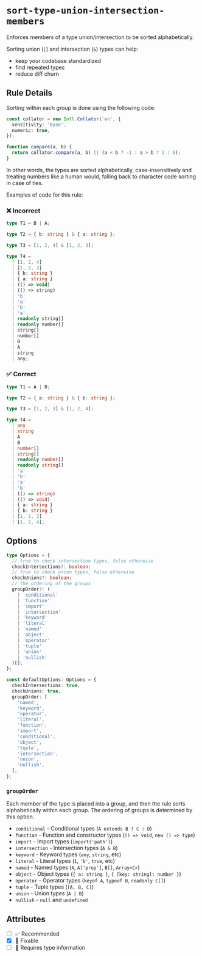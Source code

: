 # `sort-type-union-intersection-members`

Enforces members of a type union/intersection to be sorted alphabetically.

Sorting union (`|`) and intersection (`&`) types can help:

- keep your codebase standardized
- find repeated types
- reduce diff churn

## Rule Details

Sorting within each group is done using the following code:

```ts
const collator = new Intl.Collator('en', {
  sensitivity: 'base',
  numeric: true,
});

function compare(a, b) {
  return collator.compare(a, b) || (a < b ? -1 : a > b ? 1 : 0);
}
```

In other words, the types are sorted alphabetically, case-insensitively and treating numbers like a human would, falling back to character code sorting in case of ties.

Examples of code for this rule:

<!--tabs-->

### ❌ Incorrect

```ts
type T1 = B | A;

type T2 = { b: string } & { a: string };

type T3 = [1, 2, 4] & [1, 2, 3];

type T4 =
  | [1, 2, 4]
  | [1, 2, 3]
  | { b: string }
  | { a: string }
  | (() => void)
  | (() => string)
  | 'b'
  | 'a'
  | 'b'
  | 'a'
  | readonly string[]
  | readonly number[]
  | string[]
  | number[]
  | B
  | A
  | string
  | any;
```

### ✅ Correct

```ts
type T1 = A | B;

type T2 = { a: string } & { b: string };

type T3 = [1, 2, 3] & [1, 2, 4];

type T4 =
  | any
  | string
  | A
  | B
  | number[]
  | string[]
  | readonly number[]
  | readonly string[]
  | 'a'
  | 'b'
  | 'a'
  | 'b'
  | (() => string)
  | (() => void)
  | { a: string }
  | { b: string }
  | [1, 2, 3]
  | [1, 2, 4];
```

## Options

```ts
type Options = {
  // true to check intersection types, false otherwise
  checkIntersections?: boolean;
  // true to check union types, false otherwise
  checkUnions?: boolean;
  // the ordering of the groups
  groupOrder?: (
    | 'conditional'
    | 'function'
    | 'import'
    | 'intersection'
    | 'keyword'
    | 'literal'
    | 'named'
    | 'object'
    | 'operator'
    | 'tuple'
    | 'union'
    | 'nullish'
  )[];
};

const defaultOptions: Options = {
  checkIntersections: true,
  checkUnions: true,
  groupOrder: [
    'named',
    'keyword',
    'operator',
    'literal',
    'function',
    'import',
    'conditional',
    'object',
    'tuple',
    'intersection',
    'union',
    'nullish',
  ],
};
```

### `groupOrder`

Each member of the type is placed into a group, and then the rule sorts alphabetically within each group.
The ordering of groups is determined by this option.

- `conditional` - Conditional types (`A extends B ? C : D`)
- `function` - Function and constructor types (`() => void`, `new () => type`)
- `import` - Import types (`import('path')`)
- `intersection` - Intersection types (`A & B`)
- `keyword` - Keyword types (`any`, `string`, etc)
- `literal` - Literal types (`1`, `'b'`, `true`, etc)
- `named` - Named types (`A`, `A['prop']`, `B[]`, `Array<C>`)
- `object` - Object types (`{ a: string }`, `{ [key: string]: number }`)
- `operator` - Operator types (`keyof A`, `typeof B`, `readonly C[]`)
- `tuple` - Tuple types (`[A, B, C]`)
- `union` - Union types (`A | B`)
- `nullish` - `null` and `undefined`

## Attributes

- [ ] ✅ Recommended
- [x] 🔧 Fixable
- [ ] 💭 Requires type information
